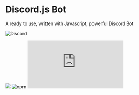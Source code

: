 # Discord.js Bot

A ready to use, written with Javascript, powerful Discord Bot

![Discord](https://img.shields.io/discord/840619177739419649?color=purple&label=DISCORD&logo=discord&style=flat-square)

![](https://img.shields.io/badge/license-MIT-orange?style=flat-square)
![npm](https://img.shields.io/npm/v/npm?style=flat-square)
![npm](https://img.shields.io/npm/v/discord.js?color=orange&label=discord.js&style=flat-square)


